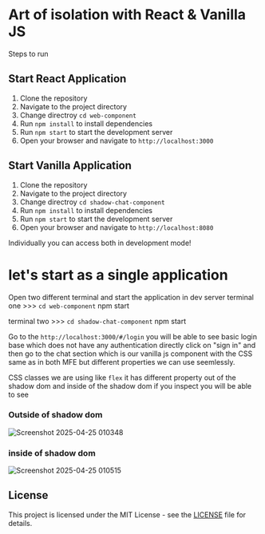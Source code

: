 # Art of isolation with React & Vanilla JS

Steps to run

## Start React Application
1. Clone the repository
2. Navigate to the project directory
3. Change directroy `cd web-component`
4. Run `npm install` to install dependencies
5. Run `npm start` to start the development server
6. Open your browser and navigate to `http://localhost:3000`

## Start Vanilla Application
1. Clone the repository
2. Navigate to the project directory
3. Change directroy `cd shadow-chat-component`
4. Run `npm install` to install dependencies
5. Run `npm start` to start the development server
6. Open your browser and navigate to `http://localhost:8080`

Individually you can access both in development mode!

# let's start as a single application

Open two different terminal and start the application in dev server
terminal one >>> 
`cd web-component`
npm start

terminal two >>> 
`cd shadow-chat-component`
npm start

Go to the `http://localhost:3000/#/login` you will be able to see basic login base which does not have any authentication directly click on "sign in" and then go to the chat section which is our vanilla js component with the CSS same as in both MFE but different properties we can use seemlessly.

CSS classes we are using like `flex` it has different property out of the shadow dom and inside of the shadow dom if you inspect you will be able to see

### Outside of shadow dom
![Screenshot 2025-04-25 010348](https://github.com/user-attachments/assets/da143a8e-4c90-4aeb-aa55-a6b9009d3822)

### inside of shadow dom
![Screenshot 2025-04-25 010515](https://github.com/user-attachments/assets/95a8b10b-5e45-4e59-b879-51ee7f500c3d)


## License

This project is licensed under the MIT License - see the [LICENSE](LICENSE) file for details.
